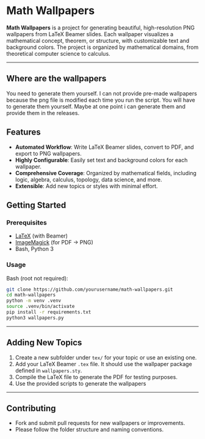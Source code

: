 # Math Wallpapers

**Math Wallpapers** is a project for generating beautiful, high-resolution PNG wallpapers from LaTeX Beamer slides. Each wallpaper visualizes a mathematical concept, theorem, or structure, with customizable text and background colors. The project is organized by mathematical domains, from theoretical computer science to calculus.

---

## Where are the wallpapers

You need to generate them yourself. I can not provide pre-made wallpapers because the png file is modified each time you run the script. You will have to generate them yourself. Maybe at one point i can generate them and provide them in the releases.

## Features

- **Automated Workflow**: Write LaTeX Beamer slides, convert to PDF, and export to PNG wallpapers.
- **Highly Configurable**: Easily set text and background colors for each wallpaper.
- **Comprehensive Coverage**: Organized by mathematical fields, including logic, algebra, calculus, topology, data science, and more.
- **Extensible**: Add new topics or styles with minimal effort.

## Getting Started

### Prerequisites

- [LaTeX](https://www.latex-project.org/) (with Beamer)
- [ImageMagick](https://imagemagick.org/) (for PDF → PNG)
- Bash, Python 3

### Usage

Bash (root not required):
```bash
git clone https://github.com/yourusername/math-wallpapers.git
cd math-wallpapers
python -m venv .venv
source .venv/bin/activate
pip install -r requirements.txt
python3 wallpapers.py
```

---

## Adding New Topics

1. Create a new subfolder under `tex/` for your topic or use an existing one.
2. Add your LaTeX Beamer `.tex` file. It should use the wallpaper package defined in `wallpapers.sty`.
3. Compile the LaTeX file to generate the PDF for testing purposes.
4. Use the provided scripts to generate the wallpapers

---

## Contributing

- Fork and submit pull requests for new wallpapers or improvements.
- Please follow the folder structure and naming conventions.
